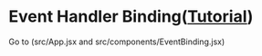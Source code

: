# Event Handler Binding([Tutorial](https://www.youtube.com/watch?v=j9HxEVgb62U&list=PLgH5QX0i9K3rGtitufynBKMy5gAFpa1y8&index=26))


Go to (src/App.jsx and src/components/EventBinding.jsx)


